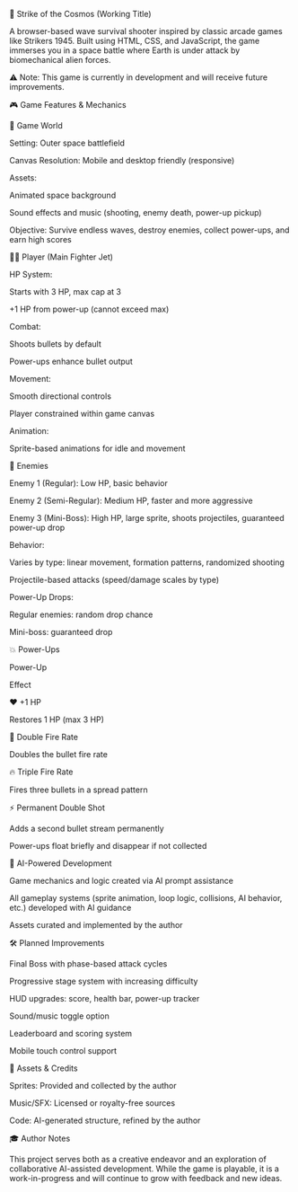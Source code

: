 🚀 Strike of the Cosmos (Working Title)

A browser-based wave survival shooter inspired by classic arcade games like Strikers 1945. Built using HTML, CSS, and JavaScript, the game immerses you in a space battle where Earth is under attack by biomechanical alien forces.

⚠️ Note: This game is currently in development and will receive future improvements.

🎮 Game Features & Mechanics

🌌 Game World

Setting: Outer space battlefield

Canvas Resolution: Mobile and desktop friendly (responsive)

Assets:

Animated space background

Sound effects and music (shooting, enemy death, power-up pickup)

Objective: Survive endless waves, destroy enemies, collect power-ups, and earn high scores

👨‍🚀 Player (Main Fighter Jet)

HP System:

Starts with 3 HP, max cap at 3

+1 HP from power-up (cannot exceed max)

Combat:

Shoots bullets by default

Power-ups enhance bullet output

Movement:

Smooth directional controls

Player constrained within game canvas

Animation:

Sprite-based animations for idle and movement

👾 Enemies

Enemy 1 (Regular): Low HP, basic behavior

Enemy 2 (Semi-Regular): Medium HP, faster and more aggressive

Enemy 3 (Mini-Boss): High HP, large sprite, shoots projectiles, guaranteed power-up drop

Behavior:

Varies by type: linear movement, formation patterns, randomized shooting

Projectile-based attacks (speed/damage scales by type)

Power-Up Drops:

Regular enemies: random drop chance

Mini-boss: guaranteed drop

💥 Power-Ups

Power-Up

Effect

❤️ +1 HP

Restores 1 HP (max 3 HP)

🔫 Double Fire Rate

Doubles the bullet fire rate

🔥 Triple Fire Rate

Fires three bullets in a spread pattern

⚡ Permanent Double Shot

Adds a second bullet stream permanently

Power-ups float briefly and disappear if not collected

🧠 AI-Powered Development

Game mechanics and logic created via AI prompt assistance

All gameplay systems (sprite animation, loop logic, collisions, AI behavior, etc.) developed with AI guidance

Assets curated and implemented by the author

🛠️ Planned Improvements

Final Boss with phase-based attack cycles

Progressive stage system with increasing difficulty

HUD upgrades: score, health bar, power-up tracker

Sound/music toggle option

Leaderboard and scoring system

Mobile touch control support

📁 Assets & Credits

Sprites: Provided and collected by the author

Music/SFX: Licensed or royalty-free sources

Code: AI-generated structure, refined by the author

🎓 Author Notes

This project serves both as a creative endeavor and an exploration of collaborative AI-assisted development. While the game is playable, it is a work-in-progress and will continue to grow with feedback and new ideas.
